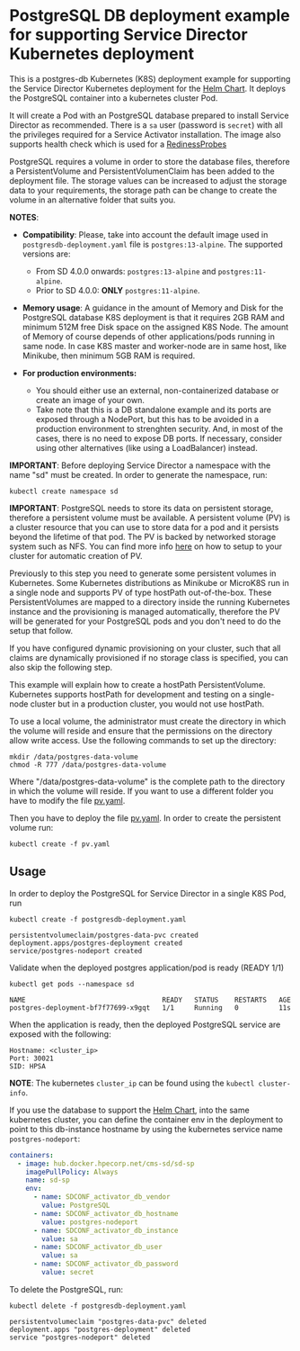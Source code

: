 # PostgreSQL DB deployment example for supporting Service Director Kubernetes deployment

This is a postgres-db Kubernetes (K8S) deployment example for supporting the Service Director Kubernetes deployment for the [Helm Chart](/kubernetes/helm). It deploys the PostgreSQL container into a kubernetes cluster Pod.

It will create a Pod with an PostgreSQL database prepared to install Service Director as recommended. There is a `sa` user (password is `secret`) with all the privileges required for a Service Activator installation. The image also supports health check which is used for a [RedinessProbes](https://kubernetes.io/docs/tasks/configure-pod-container/configure-liveness-readiness-probes/)

PostgreSQL requires a volume in order to store the database files, therefore a PersistentVolume and PersistentVolumenClaim has been added to the deployment file. The storage values can be increased to adjust the storage data to your requirements, the storage path can be change to create the volume in an alternative folder that suits you.

**NOTES**:
- **Compatibility**: Please, take into account the default image used in `postgresdb-deployment.yaml` file is `postgres:13-alpine`. The supported versions are:
  - From SD 4.0.0 onwards: `postgres:13-alpine` and `postgres:11-alpine`.
  - Prior to SD 4.0.0: **ONLY** `postgres:11-alpine`.

- **Memory usage**: A guidance in the amount of Memory and Disk for the PostgreSQL database K8S deployment is that it requires 2GB RAM and minimum 512M free Disk space on the assigned K8S Node. The amount of Memory of course depends of other applications/pods running in same node. In case K8S master and worker-node are in same host, like Minikube, then minimum 5GB RAM is required.

- **For production environments:**
  - You should either use an external, non-containerized database or create an image of your own.
  - Take note that this is a DB standalone example and its ports are exposed through a NodePort, but this has to be avoided in a production environment to strenghten security. And, in most of the cases, there is no need to expose DB ports. If necessary, consider using other alternatives (like using a LoadBalancer) instead.

**IMPORTANT**: Before deploying Service Director a namespace with the name "sd" must be created. In order to generate the namespace, run:

    kubectl create namespace sd

**IMPORTANT**: PostgreSQL needs to store its data on persistent storage, therefore a persistent volume must be available.
A persistent volume (PV) is a cluster resource that you can use to store data for a pod and it persists beyond the lifetime of that pod. The PV is backed by networked storage system such as  NFS. You can find more info [here](../../docs/PersistentVolumes.md)  on how to setup to your cluster for automatic creation of PV.

Previously to this step you need to generate some persistent volumes in Kubernetes. Some Kubernetes distributions as Minikube or MicroK8S run in a single node and supports PV of type hostPath out-of-the-box. These PersistentVolumes are mapped to a directory inside the running Kubernetes instance and the provisioning is managed automatically, therefore the PV will be generated for your PostgreSQL pods and you don't need to do the setup that follow.

If you have configured dynamic provisioning on your cluster, such that all claims are dynamically provisioned if no storage class is specified, you can also skip the following step.

This example will explain how to create a hostPath PersistentVolume. Kubernetes supports hostPath for development and testing on a single-node cluster but in a production cluster, you would not use hostPath.

To use a local volume, the administrator must create the directory in which the volume will reside and ensure that the permissions on the directory allow write access. Use the following commands to set up the directory:

    mkdir /data/postgres-data-volume
    chmod -R 777 /data/postgres-data-volume

Where "/data/postgres-data-volume" is the complete path to the directory in which the volume will reside. If you want to use a different folder you have to modify the file [pv.yaml](./pv.yaml).

Then you have to deploy the file [pv.yaml](./pv.yaml). In order to create the persistent volume run:

    kubectl create -f pv.yaml

## Usage

In order to deploy the PostgreSQL for Service Director in a single K8S Pod, run

    kubectl create -f postgresdb-deployment.yaml

```
persistentvolumeclaim/postgres-data-pvc created
deployment.apps/postgres-deployment created
service/postgres-nodeport created
```

Validate when the deployed postgres application/pod is ready (READY 1/1)

    kubectl get pods --namespace sd

```
NAME                                  READY   STATUS    RESTARTS   AGE
postgres-deployment-bf7f77699-x9gqt   1/1     Running   0          11s
```

When the application is ready, then the deployed PostgreSQL service are exposed with the following:

```
Hostname: <cluster_ip>
Port: 30021
SID: HPSA
```

**NOTE**: The kubernetes `cluster_ip` can be found using the `kubectl cluster-info`.

If you use the database to support the [Helm Chart](/kubernetes/helm), into the same kubernetes cluster, you can define the container env in the deployment to point to this db-instance hostname by using the kubernetes service name `postgres-nodeport`:

```yaml
containers:
  - image: hub.docker.hpecorp.net/cms-sd/sd-sp
    imagePullPolicy: Always
    name: sd-sp
    env:
      - name: SDCONF_activator_db_vendor
        value: PostgreSQL
      - name: SDCONF_activator_db_hostname
        value: postgres-nodeport
      - name: SDCONF_activator_db_instance
        value: sa
      - name: SDCONF_activator_db_user
        value: sa
      - name: SDCONF_activator_db_password
        value: secret
```

To delete the PostgreSQL, run:

    kubectl delete -f postgresdb-deployment.yaml

```
persistentvolumeclaim "postgres-data-pvc" deleted
deployment.apps "postgres-deployment" deleted
service "postgres-nodeport" deleted
```
